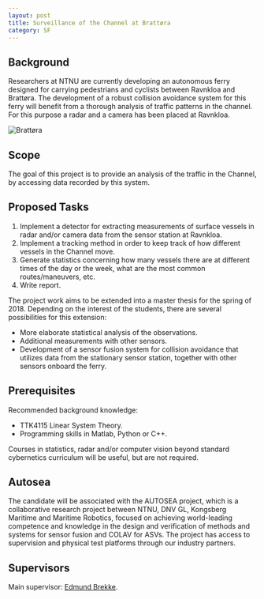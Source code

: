 ```yaml
---
layout: post
title: Surveillance of the Channel at Brattøra
category: SF
---
```

## Background
Researchers at NTNU are currently developing an autonomous ferry designed for carrying pedestrians and cyclists between Ravnkloa and Brattøra. The development of a robust collision avoidance system for this ferry will benefit from a thorough analysis of traffic patterns in the channel. For this purpose a radar and a camera has been placed at Ravnkloa. 
 
![Brattøra]({{site.url}}/assets/brattora.jpg)

## Scope
The goal of this project is to provide an analysis of the traffic in the Channel, by accessing data recorded by this system. 

## Proposed Tasks
1. Implement a detector for extracting measurements of surface vessels in radar and/or camera data from the sensor station at Ravnkloa.
2. Implement a tracking method in order to keep track of how different vessels in the Channel move.
3. Generate statistics concerning how many vessels there are at different times of the day or the week, what are the most common routes/maneuvers, etc.
4. Write report.


The project work aims to be extended into a master thesis for the spring of 2018. Depending on the interest of the students, there are several possibilities for this extension:
- More elaborate statistical analysis of the observations.
- Additional measurements with other sensors.
- Development of a sensor fusion system for collision avoidance that utilizes data from the stationary sensor station, together with other sensors onboard the ferry. 

## Prerequisites
Recommended background knowledge:

- TTK4115 Linear System Theory.
- Programming skills in Matlab, Python or C++.

Courses in statistics, radar and/or computer vision beyond standard cybernetics curriculum will be useful, but are not required.

## Autosea
The candidate will be associated with the AUTOSEA project, which is a collaborative research project between NTNU, DNV GL, Kongsberg Maritime and Maritime Robotics, focused on achieving world-leading competence and knowledge in the design and verification of methods and systems for sensor fusion and COLAV for ASVs. The project has access to supervision and physical test platforms through our industry partners.

## Supervisors 
Main supervisor: [Edmund Brekke](http://www.ntnu.no/ansatte/edmund.brekke).

